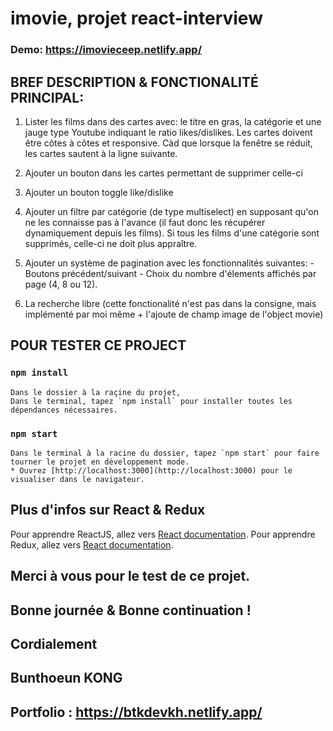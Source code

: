# imovie, projet react-interview

### Demo: https://imovieceep.netlify.app/

## BREF DESCRIPTION & FONCTIONALITÉ PRINCIPAL:

  1. Lister les films dans des cartes avec: le titre en gras, la catégorie et une jauge type Youtube indiquant le ratio likes/dislikes. Les cartes doivent être côtes à côtes et responsive. Càd que lorsque la fenêtre se réduit, les cartes sautent à la ligne suivante.
  2. Ajouter un bouton dans les cartes permettant de supprimer celle-ci
  3. Ajouter un bouton toggle like/dislike
  4. Ajouter un filtre par catégorie (de type multiselect) en supposant qu'on ne les connaisse pas à l'avance (il faut donc les récupérer dynamiquement depuis les films). Si tous les films d'une catégorie sont supprimés, celle-ci ne doit plus appraître.
  5. Ajouter un système de pagination avec les fonctionnalités suivantes:
    - Boutons précédent/suivant
    - Choix du nombre d'élements affichés par page (4, 8 ou 12).

  6. La recherche libre (cette fonctionalité n'est pas dans la consigne, mais implémenté par moi même + l'ajoute de champ image de l'object movie)

## POUR TESTER CE PROJECT

  ### `npm install`

    Dans le dossier à la raçine du projet,
    Dans le terminal, tapez `npm install` pour installer toutes les dépendances nécessaires.

  ### `npm start`

    Dans le terminal à la racine du dossier, tapez `npm start` pour faire tourner le projet en développement mode.
    * Ouvrez [http://localhost:3000](http://localhost:3000) pour le visualiser dans le navigateur.

## Plus d'infos sur React & Redux

  Pour apprendre ReactJS, allez vers [React documentation](https://reactjs.org/).
  Pour apprendre Redux, allez vers [React documentation](https://redux.js.org/).


## Merci à vous pour le test de ce projet.

## Bonne journée & Bonne continuation !

## Cordialement
## Bunthoeun KONG
## Portfolio : https://btkdevkh.netlify.app/
